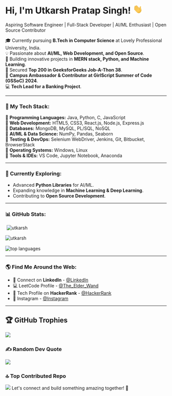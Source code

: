 <h1>Hi, I'm Utkarsh Pratap Singh! <img src="https://raw.githubusercontent.com/ABSphreak/ABSphreak/master/gifs/Hi.gif" width="30px" style="max-width:100%;"></h1>

Aspiring Software Engineer | Full-Stack Developer | AI/ML Enthusiast | Open Source Contributor

🎓 Currently pursuing **B.Tech in Computer Science** at Lovely Professional University, India.<br>
💡 Passionate about **AI/ML, Web Development, and Open Source**.<br>
🚀 Building innovative projects in **MERN stack, Python, and Machine Learning**.<br>
🎯 Secured **Top 200 in GeeksforGeeks Job-A-Thon 38**.<br>
📌 **Campus Ambassador & Contributor at GirlScript Summer of Code (GSSoC) 2024**.<br>
💻 **Tech Lead for a Banking Project**.<br>

---

### 🚀 My Tech Stack:

🔹 **Programming Languages:** Java, Python, C, JavaScript<br>
🔹 **Web Development:** HTML5, CSS3, React.js, Node.js, Express.js<br>
🔹 **Databases:** MongoDB, MySQL, PL/SQL, NoSQL<br>
🔹 **AI/ML & Data Science:** NumPy, Pandas, Seaborn<br>
🔹 **Testing & DevOps:** Selenium WebDriver, Jenkins, Git, Bitbucket, BrowserStack<br>
🔹 **Operating Systems:** Windows, Linux<br>
🔹 **Tools & IDEs:** VS Code, Jupyter Notebook, Anaconda

---

### 🌱 Currently Exploring:
- Advanced **Python Libraries** for AI/ML.
- Expanding knowledge in **Machine Learning & Deep Learning**.
- Contributing to **Open Source Development**.

---

### 📊 GitHub Stats:
<p>&nbsp;<img align="center" src="https://github-readme-stats.vercel.app/api?username=Thakurutkarsh07&show_icons=true&locale=en" alt="utkarsh" /></p>
<p><img align="center" src="https://github-readme-streak-stats.herokuapp.com/?user=Thakurutkarsh07&" alt="utkarsh" /></p>
<p><img align="center" src="https://github-readme-stats.vercel.app/api/top-langs/?username=Thakurutkarsh07&layout=compact" alt="top languages" /></p>

---

### 🌎 Find Me Around the Web:
- 💼 Connect on **LinkedIn** - <a href="https://www.linkedin.com/in/utkarsh-thakur07/" target="_blank">@LinkedIn</a><br>
- 💻 LeetCode Profile - <a href="https://leetcode.com/u/The_Elder_Wand/" target="_blank">@The_Elder_Wand</a><br>
- 🚀 Tech Profile on **HackerRank** - <a href="https://www.hackerrank.com/thakurutkarsh_01" target="_blank">@HackerRank</a><br>
- 📸 Instagram - <a href="https://www.instagram.com/_utkarsh_thakur___" target="_blank">@Instagram</a><br>

---

## 🏆 GitHub Trophies
![](https://github-profile-trophy.vercel.app/?username=Thakurutkarsh07&theme=onestar&no-frame=true&no-bg=false&margin-w=4)

### ✍️ Random Dev Quote
![](https://quotes-github-readme.vercel.app/api?type=horizontal&theme=tokyonight)

### 🔝 Top Contributed Repo
![](https://github-contributor-stats.vercel.app/api?username=Thakurutkarsh07&limit=5&theme=tokyonight&combine_all_yearly_contributions=true)
Let's connect and build something amazing together! 🚀
